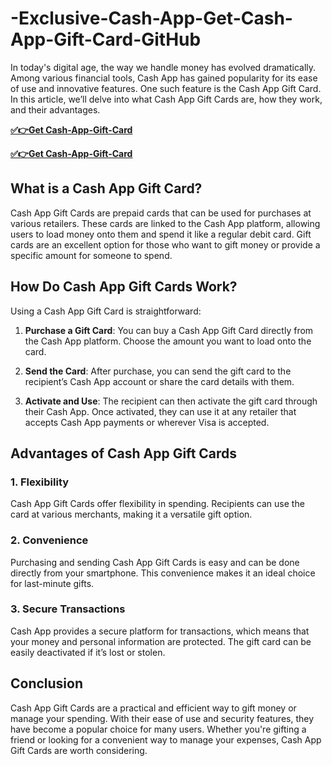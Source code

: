 # -Exclusive-Cash-App-Get-Cash-App-Gift-Card-GitHub

In today's digital age, the way we handle money has evolved dramatically. Among various financial tools, Cash App has gained popularity for its ease of use and innovative features. One such feature is the Cash App Gift Card. In this article, we’ll delve into what Cash App Gift Cards are, how they work, and their advantages.

**[✅👉Get Cash-App-Gift-Card](https://smrturl.co/732b8ab)**

**[✅👉Get Cash-App-Gift-Card](https://smrturl.co/732b8ab)**

## What is a Cash App Gift Card?

Cash App Gift Cards are prepaid cards that can be used for purchases at various retailers. These cards are linked to the Cash App platform, allowing users to load money onto them and spend it like a regular debit card. Gift cards are an excellent option for those who want to gift money or provide a specific amount for someone to spend.

## How Do Cash App Gift Cards Work?

Using a Cash App Gift Card is straightforward:

1. **Purchase a Gift Card**: You can buy a Cash App Gift Card directly from the Cash App platform. Choose the amount you want to load onto the card.
  
2. **Send the Card**: After purchase, you can send the gift card to the recipient’s Cash App account or share the card details with them.

3. **Activate and Use**: The recipient can then activate the gift card through their Cash App. Once activated, they can use it at any retailer that accepts Cash App payments or wherever Visa is accepted.

## Advantages of Cash App Gift Cards

### 1. **Flexibility**

Cash App Gift Cards offer flexibility in spending. Recipients can use the card at various merchants, making it a versatile gift option.

### 2. **Convenience**

Purchasing and sending Cash App Gift Cards is easy and can be done directly from your smartphone. This convenience makes it an ideal choice for last-minute gifts.

### 3. **Secure Transactions**

Cash App provides a secure platform for transactions, which means that your money and personal information are protected. The gift card can be easily deactivated if it’s lost or stolen.

## Conclusion

Cash App Gift Cards are a practical and efficient way to gift money or manage your spending. With their ease of use and security features, they have become a popular choice for many users. Whether you're gifting a friend or looking for a convenient way to manage your expenses, Cash App Gift Cards are worth considering.
